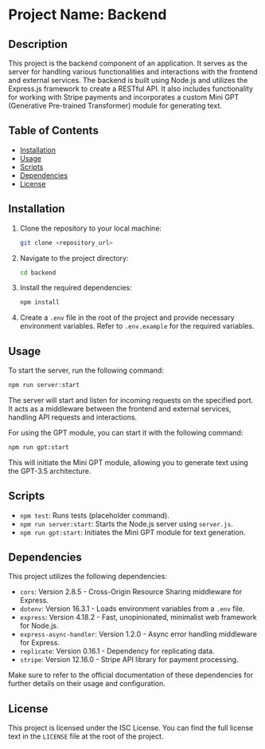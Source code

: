 # Project Name: Backend

## Description

This project is the backend component of an application. It serves as the server for handling various functionalities and interactions with the frontend and external services. The backend is built using Node.js and utilizes the Express.js framework to create a RESTful API. It also includes functionality for working with Stripe payments and incorporates a custom Mini GPT (Generative Pre-trained Transformer) module for generating text.

## Table of Contents

- [Installation](#installation)
- [Usage](#usage)
- [Scripts](#scripts)
- [Dependencies](#dependencies)
- [License](#license)

## Installation

1. Clone the repository to your local machine:

   ```bash
   git clone <repository_url>
   ```

2. Navigate to the project directory:

   ```bash
   cd backend
   ```

3. Install the required dependencies:

   ```bash
   npm install
   ```

4. Create a `.env` file in the root of the project and provide necessary environment variables. Refer to `.env.example` for the required variables.

## Usage

To start the server, run the following command:

```bash
npm run server:start
```

The server will start and listen for incoming requests on the specified port. It acts as a middleware between the frontend and external services, handling API requests and interactions.

For using the GPT module, you can start it with the following command:

```bash
npm run gpt:start
```

This will initiate the Mini GPT module, allowing you to generate text using the GPT-3.5 architecture.

## Scripts

- `npm test`: Runs tests (placeholder command).
- `npm run server:start`: Starts the Node.js server using `server.js`.
- `npm run gpt:start`: Initiates the Mini GPT module for text generation.

## Dependencies

This project utilizes the following dependencies:

- `cors`: Version 2.8.5 - Cross-Origin Resource Sharing middleware for Express.
- `dotenv`: Version 16.3.1 - Loads environment variables from a `.env` file.
- `express`: Version 4.18.2 - Fast, unopinionated, minimalist web framework for Node.js.
- `express-async-handler`: Version 1.2.0 - Async error handling middleware for Express.
- `replicate`: Version 0.16.1 - Dependency for replicating data.
- `stripe`: Version 12.16.0 - Stripe API library for payment processing.

Make sure to refer to the official documentation of these dependencies for further details on their usage and configuration.

## License

This project is licensed under the ISC License. You can find the full license text in the `LICENSE` file at the root of the project.
